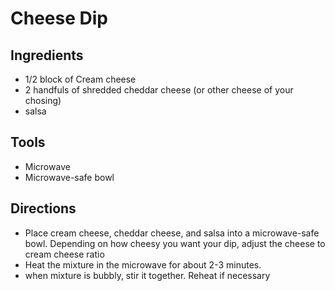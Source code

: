 # Cheese Dip

## Ingredients

* 1/2 block of Cream cheese
* 2 handfuls of shredded cheddar cheese (or other cheese of your chosing)
* salsa

## Tools 

* Microwave
* Microwave-safe bowl

## Directions

* Place cream cheese, cheddar cheese, and salsa into a microwave-safe bowl. Depending on how cheesy you 
want your dip, adjust the cheese to cream cheese ratio
* Heat the mixture in the microwave for about 2-3 minutes. 
* when mixture is bubbly, stir it together. Reheat if necessary